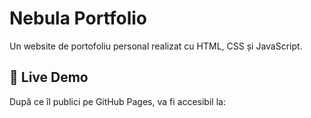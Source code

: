 # Nebula Portfolio

Un website de portofoliu personal realizat cu HTML, CSS și JavaScript.

## 🚀 Live Demo
După ce îl publici pe GitHub Pages, va fi accesibil la:
